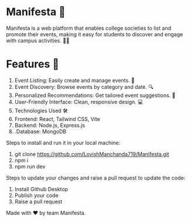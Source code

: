 # Manifesta 🎉
Manifesta is a web platform that enables college societies to list and promote their events, making it easy for students to discover and engage with campus activities. 📅✨

# Features 🌟
  1. Event Listing: Easily create and manage events. 📝
  2. Event Discovery: Browse events by category and date. 🔍
  3. Personalized Recommendations: Get tailored event suggestions. 🎯
  4. User-Friendly Interface: Clean, responsive design. 💻
  5. Technologies Used 🛠️
  6. Frontend: React, Tailwind CSS, Vite
  7. Backend: Node.js, Express.js
  8. .Database: MongoDB

Steps to install and run it in your local machine:
  1. git clone https://github.com/LovishManchanda719/Manifesta.git
  2. npm i
  3. npm run dev

Steps to update your changes and raise a pull request to update the code:
  1. Install Github Desktop
  2. Publish your code
  3. Raise a pull request

Made with ❤️ by team Manifesta.
